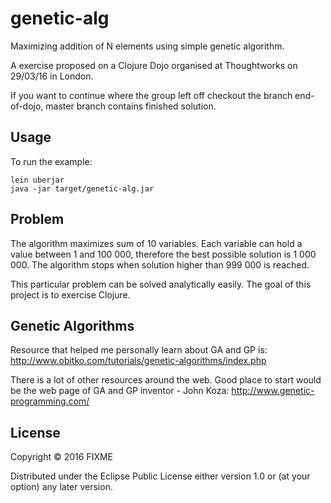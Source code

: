 # genetic-alg

Maximizing addition of N elements using simple genetic algorithm.

A exercise proposed on a Clojure Dojo organised at Thoughtworks on
29/03/16 in London.

If you want to continue where the group left off checkout the branch
end-of-dojo, master branch contains finished solution.

## Usage

To run the example:

```
lein uberjar
java -jar target/genetic-alg.jar
```

## Problem

The algorithm maximizes sum of 10 variables.
Each variable can hold a value between 1 and 100 000, therefore
the best possible solution is 1 000 000. The algorithm stops when
solution higher than 999 000 is reached.

This particular problem can be solved analytically easily. The goal
of this project is to exercise Clojure.

## Genetic Algorithms

Resource that helped me personally learn about GA and GP is:
http://www.obitko.com/tutorials/genetic-algorithms/index.php

There is a lot of other resources around the web. Good place to start
would be the web page of GA and GP inventor - John Koza:
http://www.genetic-programming.com/

## License

Copyright © 2016 FIXME

Distributed under the Eclipse Public License either version 1.0 or (at
your option) any later version.
